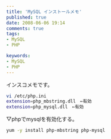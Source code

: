 ```yaml
---
title: 'MySQL インストールメモ'
published: true
date: 2008-06-06 19:14
comments: true
tags:
- MySQL
- PHP

keywords:
- MySQL
- PHP
---
```

インスコメモです。



```sh
vi /etc/php.ini
extension=php_mbstring.dll　←有効
extension=php_mysql.dll　←有効
```

▽phpでmysqlを有効化する。

```sh
yum -y install php-mbstring php-mysql
```